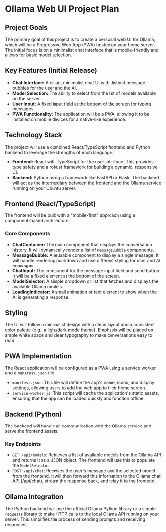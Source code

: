 # Ollama Web UI Project Plan

## Project Goals

The primary goal of this project is to create a personal web UI for Ollama, which will be a Progressive Web App (PWA) hosted on your home server. The initial focus is on a minimalist chat interface that is mobile-friendly and allows for basic model selection.

## Key Features (Initial Release)

*   **Chat Interface:** A clean, minimalist chat UI with distinct message bubbles for the user and the AI.
*   **Model Selection:** The ability to select from the list of models available on the server.
*   **User Input:** A fixed input field at the bottom of the screen for typing messages.
*   **PWA Functionality:** The application will be a PWA, allowing it to be installed on mobile devices for a native-like experience.

## Technology Stack

The project will use a combined React/TypeScript frontend and Python backend to leverage the strengths of each language.

*   **Frontend:** React with TypeScript for the user interface. This provides type safety and a robust framework for building a dynamic, responsive UI.
*   **Backend:** Python using a framework like FastAPI or Flask. The backend will act as the intermediary between the frontend and the Ollama service running on your Ubuntu server.

## Frontend (React/TypeScript)

The frontend will be built with a "mobile-first" approach using a component-based architecture.

### Core Components

*   **ChatContainer:** The main component that displays the conversation history. It will dynamically render a list of `MessageBubble` components.
*   **MessageBubble:** A reusable component to display a single message. It will handle rendering markdown and use different styling for user and AI messages.
*   **ChatInput:** The component for the message input field and send button. It will be a fixed element at the bottom of the screen.
*   **ModelSelector:** A simple dropdown or list that fetches and displays the available Ollama models.
*   **LoadingIndicator:** A small animation or text element to show when the AI is generating a response.

## Styling

The UI will follow a minimalist design with a clean layout and a consistent color palette (e.g., a light/dark mode theme). Emphasis will be placed on ample white space and clear typography to make conversations easy to read.

## PWA Implementation

The React application will be configured as a PWA using a service worker and a `manifest.json` file.

*   `manifest.json`: This file will define the app's name, icons, and display settings, allowing users to add the web app to their home screen.
*   `service-worker.js`: This script will cache the application's static assets, ensuring that the app can be loaded quickly and function offline.

## Backend (Python)

The backend will handle all communication with the Ollama service and serve the frontend assets.

### Key Endpoints

*   `GET /api/models`: Retrieves a list of available models from the Ollama API and returns it as a JSON object. The frontend will use this to populate the `ModelSelector`.
*   `POST /api/chat`: Receives the user's message and the selected model from the frontend. It will then forward this information to the Ollama chat API (/api/chat), stream the response back, and relay it to the frontend.

## Ollama Integration

The Python backend will use the official Ollama Python library or a simple `requests` library to make HTTP calls to the local Ollama API running on your server. This simplifies the process of sending prompts and receiving responses.
